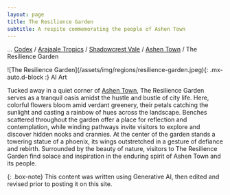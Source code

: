 ```yaml
---
layout: page
title: The Resilience Garden
subtitle: A respite commemorating the people of Ashen Town
---
```

<span class="breadcrumbs" markdown="1">... [Codex](/codex) / [Arajaale Tropics](/codex/regions/arajaale-tropics) / [Shadowcrest Vale](/codex/regions/shadowcrest-vale) / [Ashen Town](/codex/regions/the-hearthside-bakery) / The Resilience Garden</span>
<div class="position-placeholder" markdown="1">
![The Resilience Garden](/assets/img/regions/resilience-garden.jpeg){: .mx-auto.d-block :}
<span class="ai-img">AI Art</span>
</div>

Tucked away in a quiet corner of [Ashen Town](/codex/regions/ashen-town), The Resilience Garden serves as a tranquil oasis amidst the hustle and bustle of city life. Here, colorful flowers bloom amid verdant greenery, their petals catching the sunlight and casting a rainbow of hues across the landscape. Benches scattered throughout the garden offer a place for reflection and contemplation, while winding pathways invite visitors to explore and discover hidden nooks and crannies. At the center of the garden stands a towering statue of a phoenix, its wings outstretched in a gesture of defiance and rebirth. Surrounded by the beauty of nature, visitors to The Resilience Garden find solace and inspiration in the enduring spirit of Ashen Town and its people.

{: .box-note}
This content was written using Generative AI, then edited and revised prior to posting it on this site.